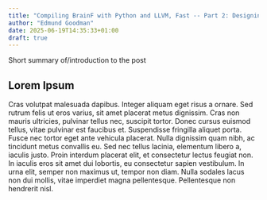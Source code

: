 ```yaml
---
title: "Compiling BrainF with Python and LLVM, Fast -- Part 2: Designing dialects"
author: "Edmund Goodman"
date: 2025-06-19T14:35:33+01:00
draft: true
---
```


Short summary of/introduction to the post

<!--more-->

## Lorem Ipsum

Cras volutpat malesuada dapibus. Integer aliquam eget risus a ornare. Sed rutrum
felis ut eros varius, sit amet placerat metus dignissim. Cras non mauris
ultricies, pulvinar tellus nec, suscipit tortor. Donec cursus euismod tellus,
vitae pulvinar est faucibus et. Suspendisse fringilla aliquet porta. Fusce nec
tortor eget ante vehicula placerat. Nulla dignissim quam nibh, ac tincidunt
metus convallis eu. Sed nec tellus lacinia, elementum libero a, iaculis justo.
Proin interdum placerat elit, et consectetur lectus feugiat non. In iaculis eros
sit amet dui lobortis, eu consectetur sapien vestibulum. In urna elit, semper
non maximus ut, tempor non diam. Nulla sodales lacus non dui mollis, vitae
imperdiet magna pellentesque. Pellentesque non hendrerit nisl.
